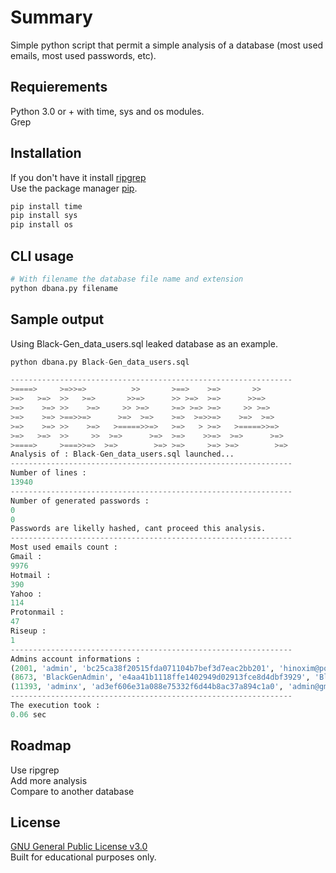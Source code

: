 # Summary

Simple python script that permit a simple analysis of a database (most used emails, most used passwords, etc).

## Requierements

Python 3.0 or + with time, sys and os modules.\
Grep

## Installation

If you don't have it install [ripgrep](https://github.com/BurntSushi/ripgrep) \
Use the package manager [pip](https://pip.pypa.io/en/stable/).
```bash
pip install time
pip install sys
pip install os
```

## CLI usage

```python
# With filename the database file name and extension
python dbana.py filename
```

## Sample output

Using Black-Gen_data_users.sql leaked database as an example.
```python
python dbana.py Black-Gen_data_users.sql
```
```python
---------------------------------------------------------------
>====>     >=>>=>          >>       >==>    >=>       >>       
>=>   >=>  >>   >=>       >>=>      >> >=>  >=>      >>=>      
>=>    >=> >>    >=>     >> >=>     >=> >=> >=>     >> >=>     
>=>    >=> >==>>=>      >=>  >=>    >=>  >=>>=>    >=>  >=>    
>=>    >=> >>    >=>   >=====>>=>   >=>   > >=>   >=====>>=>   
>=>   >=>  >>     >>  >=>      >=>  >=>    >>=>  >=>      >=>  
>====>     >===>>=>  >=>        >=> >=>     >=> >=>        >=> 
Analysis of : Black-Gen_data_users.sql launched...
---------------------------------------------------------------
Number of lines :
13940
---------------------------------------------------------------
Number of generated passwords :
0
0
Passwords are likelly hashed, cant proceed this analysis.
---------------------------------------------------------------
Most used emails count :
Gmail :
9976
Hotmail :
390
Yahoo :
114
Protonmail :
47
Riseup :
1
---------------------------------------------------------------
Admins account informations :
(2001, 'admin', 'bc25ca38f20515fda071104b7bef3d7eac2bb201', 'hinoxim@poly-swarm.com', 0, 0, 0, 0, '0', 0, 0, 0, 0, ''),
(8673, 'BlackGenAdmin', 'e4aa41b1118ffe1402949d02913fce8d4dbf3929', 'BlackGenAdmin@yopmail.com', 0, 0, 0, 0, '0', 0, 0, 0, 0, '0'),
(11393, 'adminx', 'ad3ef606e31a088e75332f6d44b8ac37a894c1a0', 'admin@gmail.com', 0, 0, 0, 0, '0', 0, 0, 0, 0, '0'),
---------------------------------------------------------------
The execution took :
0.06 sec
```
## Roadmap
Use ripgrep\
Add more analysis\
Compare to another database

## License
[GNU General Public License v3.0](https://www.gnu.org/licenses/gpl-3.0.fr.html) \
Built for educational purposes only.
